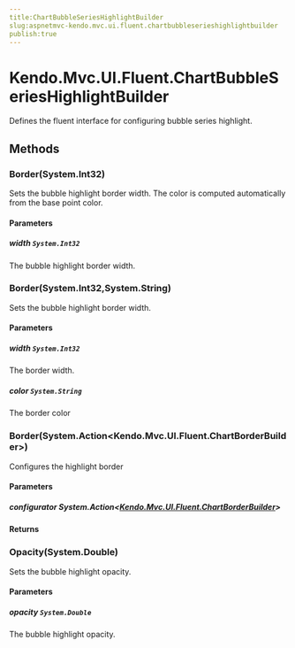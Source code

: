 ```yaml
---
title:ChartBubbleSeriesHighlightBuilder
slug:aspnetmvc-kendo.mvc.ui.fluent.chartbubbleserieshighlightbuilder
publish:true
---
```


# Kendo.Mvc.UI.Fluent.ChartBubbleSeriesHighlightBuilder
Defines the fluent interface for configuring bubble series highlight.



## Methods

### Border(System.Int32)
Sets the bubble highlight border width.
            The color is computed automatically from the base point color.


#### Parameters

##### width `System.Int32`
The bubble highlight border width.




### Border(System.Int32,System.String)
Sets the bubble highlight border width.


#### Parameters

##### width `System.Int32`
The border width.

##### color `System.String`
The border color




### Border(System.Action\<Kendo.Mvc.UI.Fluent.ChartBorderBuilder\>)
Configures the highlight border


#### Parameters

##### configurator System.Action<[Kendo.Mvc.UI.Fluent.ChartBorderBuilder](/api/wrappers/aspnet-mvc/Kendo.Mvc.UI.Fluent/ChartBorderBuilder)>




#### Returns



### Opacity(System.Double)
Sets the bubble highlight opacity.


#### Parameters

##### opacity `System.Double`
The bubble highlight opacity.





